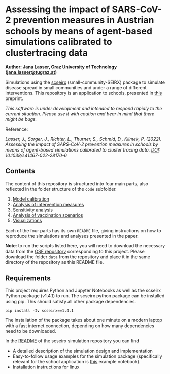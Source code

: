 # Assessing the impact of SARS-CoV-2 prevention measures in Austrian schools by means of agent-based simulations calibrated to clustertracing data
**Author: Jana Lasser, Graz University of Technology (jana.lasser@tugraz.at)**

Simulations using the [scseirx](https://pypi.org/project/scseirx/) (small-community-SEIRX) package to simulate disease spread in small communities and under a range of different interventions. This repository is an application to schools, presented in [this](https://doi.org/10.1101/2021.04.13.21255320) preprint.

*This software is under development and intended to respond rapidly to the current situation. Please use it with caution and bear in mind that there might be bugs.*


Reference:  

_Lasser, J., Sorger, J., Richter, L., Thurner, S., Schmid, D., Klimek, P. (2022). Assessing the impact of SARS-CoV-2 prevention measures in schools by means of agent-based simulations calibrated to cluster tracing data. [DOI](https://doi.org/10.1038/s41467-022-28170-6): 10.1038/s41467-022-28170-6_

## Contents
The content of this repository is structured into four main parts, also reflected in the folder structure of the ```code``` subfolder.
1. [Model calibration](https://github.com/JanaLasser/school_SEIRX/tree/main/code/calibration)
2. [Analysis of intervention measures](https://github.com/JanaLasser/school_SEIRX/tree/main/code/intervention_measures)
3. [Sensitivity analysis](https://github.com/JanaLasser/school_SEIRX/tree/main/code/sensitivity_analysis)
4. [Analysis of vaccination scenarios](https://github.com/JanaLasser/school_SEIRX/tree/main/code/vaccinations)
5. [Visualizations](https://github.com/JanaLasser/school_SEIRX/tree/main/code/visualizations)

Each of the four parts has its own ```README``` file, giving instructions on how to reproduce the simulations and analyses presented in the paper.

**Note**: to run the scripts listed here, you will need to download the necessary data from the [OSF repository](https://osf.io/mde4k/) corresponding to this project. Please download the folder ```data``` from the repository and place it in the same directory of the repository as this README file.

## Requirements
This project requires Python and Jupyter Notebooks as well as the scseirx Python package (v1.4.1) to run. The scseirx python package can be installed using pip. This should satisfy all other package dependencies.

```pip install -Iv scseirx==1.4.1```

The installation of the package takes about one minute on a modern laptop with a fast internet connection, depending on how many dependencies need to be downloaded.

In the [README](https://github.com/JanaLasser/agent_based_COVID_SEIRX) of the scseirx simulation repository you can find
* A detailed description of the simulation design and implementation
* Easy-to-follow usage examples for the simulation package (specifically relevant for the school application is [this](https://github.com/JanaLasser/agent_based_COVID_SEIRX/blob/v1.4.1/src/scseirx/example_school.ipynb) example notebook).
* Installation instructions for linux


